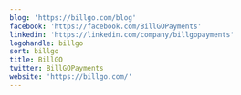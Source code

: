 ```yaml
---
blog: 'https://billgo.com/blog'
facebook: 'https://facebook.com/BillGOPayments'
linkedin: 'https://linkedin.com/company/billgopayments'
logohandle: billgo
sort: billgo
title: BillGO
twitter: BillGOPayments
website: 'https://billgo.com/'
---
```

